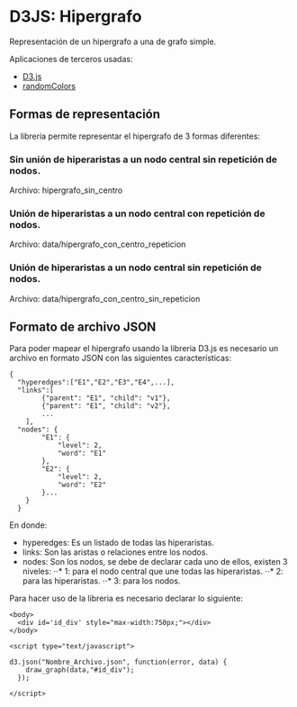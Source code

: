# D3JS: Hipergrafo

Representación de un hipergrafo a una de grafo simple.

Aplicaciones de terceros usadas:
* [D3.js](https://d3js.org/)
* [randomColors](https://github.com/davidmerfield/randomColor)

## Formas de representación
La librería permite representar el hipergrafo de 3 formas diferentes:

### Sin unión de hiperaristas a un nodo central sin repetición de nodos.
Archivo: hipergrafo_sin_centro

### Unión de hiperaristas a un nodo central con repetición de nodos.
Archivo: data/hipergrafo_con_centro_repeticion


### Unión de hiperaristas a un nodo central sin repetición de nodos.
Archivo: data/hipergrafo_con_centro_sin_repeticion

## Formato de archivo JSON
Para poder mapear el hipergrafo usando la libreria D3.js es necesario un archivo en formato JSON con las siguientes características:
```
{
  "hyperedges":["E1","E2","E3","E4",...],
  "links":[
		{"parent": "E1", "child": "v1"},
		{"parent": "E1", "child": "v2"},
		...
	],
  "nodes": {
  		"E1": {
  			"level": 2,
  			"word": "E1"
  		},
  		"E2": {
  			"level": 2,
  			"word": "E2"
  		}...
  	}
  }
```

En donde:
  * hyperedges: Es un listado de todas las hiperaristas.
  * links: Son las aristas o relaciones entre los nodos.
  * nodes: Son los nodos, se debe de declarar cada uno de ellos, existen 3 niveles:
  ⋅⋅* 1: para el nodo central que une todas las hiperaristas.
  ⋅⋅* 2: para las hiperaristas.
  ⋅⋅* 3: para los nodos.
  
Para hacer uso de la libreria es necesario declarar lo siguiente:
```
<body>
  <div id='id_div' style="max-width:750px;"></div>
</body>

<script type="text/javascript">

d3.json("Nombre_Archivo.json", function(error, data) {
    draw_graph(data,"#id_div");
  });

</script>
```
